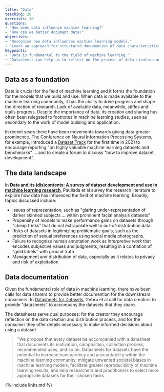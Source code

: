 ```yaml
---
title: "Data"
teaching: 20
exercises: 10
questions:
- "How does data influence machine learning?"
- "How can we better document data?"
objectives:
- "Recognise how data influences machine learning models."
- "Learn an approach for structured documention of data characteristics."
keypoints:
- "Data is fundamental to the field of machine learning."
- "Datasheets can help us to reflect on the process of data creation and distribution."
---
```


## Data as a foundation

<!--
Should cover data representativeness: https://www.nature.com/articles/s41746-021-00549-7
-->

Data is crucial for the field of machine learning and it forms the foundation for the models that we build and use. When data is made available to the machine learning community, it has the ability to drive progress and shape the direction of research. Lack of available data, meanwhile, stifles and stalls progress. Despite the importance of data, its creation and sharing has often been relegated to footnotes in machine learning studies, seen as secondary to the work of model building and application.

In recent years there have been movements towards giving data greater prominence. The Conference on Neural Information Processing Systems, for example, introduced a [Dataset Track](https://neuripsconf.medium.com/announcing-the-neurips-2021-datasets-and-benchmarks-track-644e27c1e66c) for the first time in 2021 to encourage reporting "on highly valuable machine learning datasets and benchmarks" ... and to create a forum to discuss "how to improve dataset development".

## The data landscape

In **[Data and its (dis)contents: A survey of dataset development and use in machine learning research](https://arxiv.org/pdf/2012.05345.pdf)**, Paullada et al survey the research literature to explore how data has influenced the field of machine learning. Broadly, topics discussed include:

- Issues of representation, such as "glaring under-representation of darker skinned subjects ... within prominent facial analysis datasets"
- Propensity of models to make performance gains on datasets through "cheap tricks" that do not extrapolate well to out-of-distribution data.
- Risks of datasets in legitimizing problematic goals, such as the prediction of sexual preferences using social media photographs.
- Failure to recognize human annotation work as *interpretive work* that encodes subjective values and judgments, resulting in a conflation of "gold labels" with ground truth.
- Management and distribution of data, especially as it relates to privacy and risk of exploitation.

<!--  
Task: read section X and answer questions.
-->

## Data documentation

Given the fundamental role of data in machine learning, there have been calls for data sharers to provide better documention for the downstream consumers. In [Datasheets for Datasets](https://arxiv.org/pdf/1803.09010.pdf), Gebru et al call for data creators to provide "datasheets" to accompany the datasets that they share. 

The datasheets serve dual purposes: for the creator they encourage reflection on the data creation and distribution process, and for the consumer they offer details necessary to make informed decisions about using a dataset

> "We propose that every dataset be accompanied with a datasheet that documents its motivation, composition, collection process, recommended uses, and so on. Datasheets for datasets have the potential to increase transparency and accountability within the machine learning community, mitigate unwanted societal biases in machine learning models, facilitate greater reproducibility of machine learning results, and help researchers and practitioners to select more appropriate datasets for their chosen tasks

<!--  
Task: read section X and answer questions.
-->

{% include links.md %}